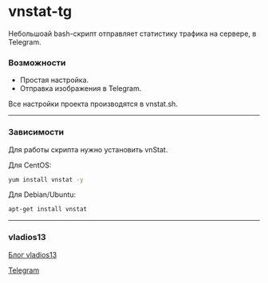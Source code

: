 # vnstat-tg
Небольшоай bash-скрипт отправляет статистику трафика на сервере, в Telegram.

### Возможности

- Простая настройка.
- Отправка изображения в Telegram.

Все настройки проекта производятся в vnstat.sh.

----------

### Зависимости

Для работы скрипта нужно установить vnStat.

Для CentOS:

```bash
yum install vnstat -y
```

Для Debian/Ubuntu:

```bash
apt-get install vnstat
```


----------


### vladios13
[Блог vladios13](https://blog.vladios13.com)

[Telegram](https://t.me/vladios13blog)